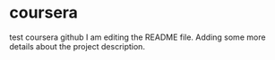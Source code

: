 # coursera
test coursera github
I am editing the README file. Adding some more details about the project description.
